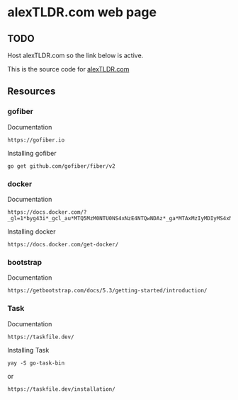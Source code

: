# alexTLDR.com web page
## TODO 

Host alexTLDR.com so the link below is active.

This is the source code for [alexTLDR.com](https://alextldr.com/)

## Resources
### gofiber
Documentation
```
https://gofiber.io
```

Installing gofiber
```
go get github.com/gofiber/fiber/v2
```

### docker
Documentation
```
https://docs.docker.com/?_gl=1*byg43i*_gcl_au*MTQ5MzM0NTU0NS4xNzE4NTQwNDAz*_ga*MTAxMzIyMDIyMS4xNzA2ODYyODU4*_ga_XJWPQMJYHQ*MTcxODU0MDQwMi4zLjEuMTcxODU0MDQwNS41Ny4wLjA.
```

Installing docker
```
https://docs.docker.com/get-docker/
```

### bootstrap
Documentation
```
https://getbootstrap.com/docs/5.3/getting-started/introduction/
```

### Task
Documentation
```
https://taskfile.dev/
```

Installing Task
```
yay -S go-task-bin
```
or
```
https://taskfile.dev/installation/
```
